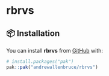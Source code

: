 
<!-- README.md is generated from README.Rmd. Please edit that file -->

# rbrvs

<!-- badges: start -->
<!-- badges: end -->

## :package: Installation

You can install **rbrvs** from [GitHub](https://github.com/) with:

``` r
# install.packages("pak")
pak::pak("andrewallenbruce/rbrvs")
```
